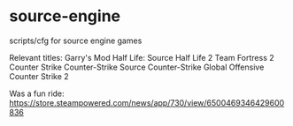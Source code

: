 # source-engine
scripts/cfg for source engine games

Relevant titles:
Garry's Mod
Half Life: Source
Half Life 2
Team Fortress 2
Counter Strike
Counter-Strike Source
Counter-Strike Global Offensive
Counter Strike 2


Was a fun ride: https://store.steampowered.com/news/app/730/view/6500469346429600836